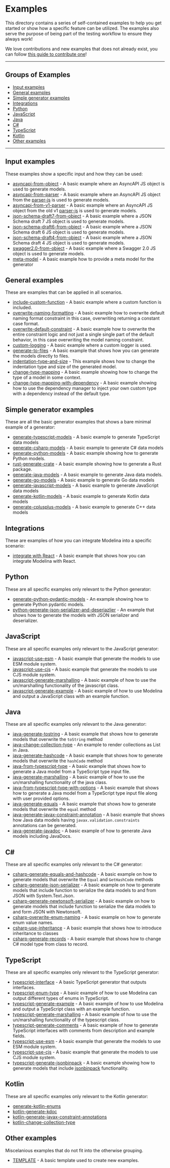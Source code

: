 # Examples

This directory contains a series of self-contained examples to help you get started or show how a specific feature can be utilized. The examples also serve the purpose of being part of the testing workflow to ensure they always work!

We love contributions and new examples that does not already exist, you can follow [this guide to contribute one](../docs/contributing.md#adding-examples)!

---

## Groups of Examples

<!-- toc is generated with GitHub Actions do not remove toc markers -->

<!-- toc -->

- [Input examples](#input-examples)
- [General examples](#general-examples)
- [Simple generator examples](#simple-generator-examples)
- [Integrations](#integrations)
- [Python](#python)
- [JavaScript](#javascript)
- [Java](#java)
- [C#](#c%23)
- [TypeScript](#typescript)
- [Kotlin](#kotlin)
- [Other examples](#other-examples)

<!-- tocstop -->

---

## Input examples
These examples show a specific input and how they can be used:
- [asyncapi-from-object](./asyncapi-from-object) - A basic example where an AsyncAPI JS object is used to generate models.
- [asyncapi-from-parser](./asyncapi-from-parser) - A basic example where an AsyncAPI JS object from the [parser-js](https://github.com/asyncapi/parser-js) is used to generate models.
- [asyncapi-from-v1-parser](./asyncapi-from-v1-parser) - A basic example where an AsyncAPI JS object from the old v1 [parser-js](https://github.com/asyncapi/parser-js) is used to generate models.
- [json-schema-draft7-from-object](./json-schema-draft7-from-object) - A basic example where a JSON Schema draft 7 JS object is used to generate models.
- [json-schema-draft6-from-object](./json-schema-draft6-from-object) - A basic example where a JSON Schema draft 6 JS object is used to generate models.
- [json-schema-draft4-from-object](./json-schema-draft4-from-object) - A basic example where a JSON Schema draft 4 JS object is used to generate models.
- [swagger2.0-from-object](./swagger2.0-from-object) - A basic example where a Swagger 2.0 JS object is used to generate models.
- [meta-model](./meta-model) - A basic example how to provide a meta model for the generator

## General examples
These are examples that can be applied in all scenarios.
- [include-custom-function](./include-custom-function) - A basic example where a custom function is included.
- [overwrite-naming-formatting](./overwrite-naming-formatting) - A basic example how to overwrite default naming format constraint in this case, overwriting returning a constant case format.
- [overwrite-default-constraint](./overwrite-default-constraint/) -  A basic example how to overwrite the entire constraint logic and not just a single single part of the default behavior, in this case overwriting the model naming constraint.
- [custom-logging](./custom-logging) - A basic example where a custom logger is used.
- [generate-to-files](./generate-to-files) - A basic example that shows how you can generate the models directly to files.
- [indentation-type-and-size](./indentation-type-and-size) - This example shows how to change the indentation type and size of the generated model.
- [change-type-mapping](./change-type-mapping/) - A basic example showing how to change the type of a model in some context.
- [change-type-mapping-with-dependency](./change-type-mapping-with-dependency/) - A basic example showing how to use the dependency manager to inject your own custom type with a dependency instead of the default type.


## Simple generator examples
These are all the basic generator examples that shows a bare minimal example of a generator:
- [generate-typescript-models](./generate-typescript-models) - A basic example to generate TypeScript data models
- [generate-csharp-models](./generate-csharp-models) - A basic example to generate C# data models
- [generate-python-models](./generate-python-models/) - A basic example showing how to generate Python models.
- [rust-generate-crate](./rust-generate-crate/) - A basic example showing how to generate a Rust package.
- [generate-java-models](./generate-java-models) - A basic example to generate Java data models.
- [generate-go-models](./generate-go-models) - A basic example to generate Go data models
- [generate-javascript-models](./generate-javascript-models) - A basic example to generate JavaScript data models
- [generate-kotlin-models](./generate-kotlin-models) - A basic example to generate Kotlin data models
- [generate-cplusplus-models](./generate-cplusplus-models) - A basic example to generate C++ data models

## Integrations
These are examples of how you can integrate Modelina into a specific scenario:
- [integrate with React](./integrate-with-react/) - A basic example that shows how you can integrate Modelina with React.

## Python
These are all specific examples only relevant to the Python generator:
- [generate-python-pydantic-models](./generate-python-pydantic-models/) - An example showing how to generate Python pydantic models.
- [python-generate-json-serializer-and-deseriazlier](./python-generate-json-serializer-and-deserializer/) - An example that shows how to generate the models with JSON serializer and deserializer.

## JavaScript
These are all specific examples only relevant to the JavaScript generator:
- [javascript-use-esm](./javascript-use-esm) - A basic example that generate the models to use ESM module system.
- [javascript-use-cjs](./javascript-use-cjs) - A basic example that generate the models to use CJS module system.
- [javascript-generate-marshalling](./javascript-generate-marshalling) - A basic example of how to use the un/marshalling functionality of the javascript class.
- [javascript-generate-example](./javascript-generate-example) - A basic example of how to use Modelina and output a JavaScript class with an example function.

## Java
These are all specific examples only relevant to the Java generator:
- [java-generate-tostring](./java-generate-tostring) - A basic example that shows how to generate models that overwrite the `toString` method
- [java-change-collection-type](./java-change-collection-type) - An example to render collections as List in Java.
- [java-generate-hashcode](./java-generate-hashcode) - A basic example that shows how to generate models that overwrite the `hashCode` method
- [java-from-typescript-type](./java-from-typescript-type/) - A basic example that shows how to generate a Java model from a TypeScript type input file.
- [java-generate-marshalling](./java-generate-marshalling) - A basic example of how to use the un/marshalling functionality of the java class.
- [java-from-typescript-type-with-options](./java-from-typescript-type-with-options/) - A basic example that shows how to generate a Java model from a TypeScript type input file along with user provided options.
- [java-generate-equals](./java-generate-equals) - A basic example that shows how to generate models that overwrite the `equal` method
- [java-generate-javax-constraint-annotation](./java-generate-javax-constraint-annotation) - A basic example that shows how Java data models having `javax.validation.constraints` annotations can be generated.
- [java-generate-javadoc](./java-generate-javadoc) - A basic example of how to generate Java models including JavaDocs.

## C#
These are all specific examples only relevant to the C# generator:
- [csharp-generate-equals-and-hashcode](./csharp-generate-equals-and-hashcode) - A basic example on how to generate models that overwrite the `Equal` and `GetHashCode` methods
- [csharp-generate-json-serializer](./csharp-generate-json-serializer) - A basic example on how to generate models that include function to serialize the data models to and from JSON with System.Text.Json.
- [csharp-generate-newtonsoft-serializer](./csharp-generate-newtonsoft-serializer) - A basic example on how to generate models that include function to serialize the data models to and form JSON with Newtonsoft.
- [csharp-overwrite-enum-naming](./csharp-overwrite-enum-naming) - A basic example on how to generate enum value names.
- [csharp-use-inheritance](./csharp-use-inheritance) - A basic example that shows how to introduce inheritance to classes 
- [csharp-generate-records](./csharp-generate-records) - A basic example that shows how to change C# model type from class to record.

## TypeScript
These are all specific examples only relevant to the TypeScript generator:
- [typescript-interface](./typescript-interface) - A basic TypeScript generator that outputs interfaces.
- [typescript-enum-type](./typescript-enum-type) - A basic example of how to use Modelina can output different types of enums in TypeScript.
- [typescript-generate-example](./typescript-generate-example) - A basic example of how to use Modelina and output a TypeScript class with an example function.
- [typescript-generate-marshalling](./typescript-generate-marshalling) - A basic example of how to use the un/marshalling functionality of the typescript class.
- [typescript-generate-comments](./typescript-generate-comments) - A basic example of how to generate TypeScript interfaces with comments from description and example fields.
- [typescript-use-esm](./typescript-use-esm) - A basic example that generate the models to use ESM module system.
- [typescript-use-cjs](./typescript-use-cjs) - A basic example that generate the models to use CJS module system.
- [typescript-generate-jsonbinpack](./typescript-generate-jsonbinpack) - A basic example showing how to generate models that include [jsonbinpack](https://github.com/sourcemeta/jsonbinpack) functionality.

## Kotlin
These are all specific examples only relevant to the Kotlin generator:
- [generate-kotlin-enums](./generate-kotlin-enums)
- [kotlin-generate-kdoc](./kotlin-generate-kdoc)
- [kotlin-generate-javax-constraint-annotations](./kotlin-generate-javax-constraint-annotation)
- [kotlin-change-collection-type](./kotlin-change-collection-type)

## Other examples
Miscelanious examples that do not fit into the otherwise grouping.
- [TEMPLATE](./TEMPLATE) - A basic template used to create new examples.
